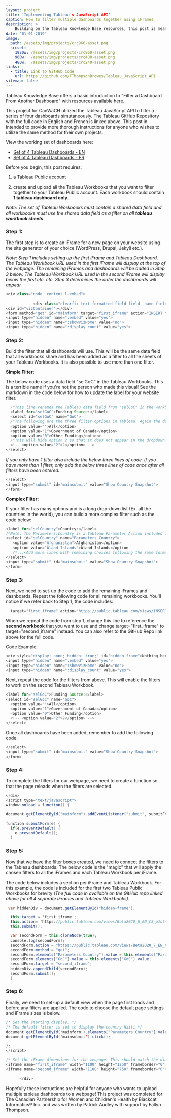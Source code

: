 ```yaml
---
layout: project
title: 'Implementing Tableau's JavaScript API'
caption: How to filter multiple dashboards together using iFrames
description: > 
    Building on the Tableau Knowledge Base resources, this post is meant to provide detailed instructions and the code required to implement Tableau's JavaScript API and filter multiple dashboards simutaneously on your personal or company website. 
date: '01-01-2019'
image: 
  path: /assets/img/projects/crc960-asset.png
  srcset: 
    1920w: /assets/img/projects/crc960-asset.png
    960w:  /assets/img/projects/crc480-asset.png
    480w:  /assets/img/projects/crc240-asset.png
links:
  - title: Link to GitHub Code
    url: https://github.com/FThompsonBrowes/Tableau_JavaScript_API
sitemap: false
---
```


Tableau Knowledge Base offers a basic introduction to "Filter a Dashboard From Another Dashboard" with resources available <a href="https://kb.tableau.com/articles/howto/filtering-a-dashboard-using-action-filters-passed-from-another-dashboard" target="_blank">here</a>.

This project for CanWaCH utilized the Tableau JavaScript API to filter a series of four dashboards simutaneously. The Tableau GitHub Repository with the full code in English and French is linked above. This post in intended to provide more thorough instructions for anyone who wishes to utilize the same method for their own projects. 
  
View the working set of dashboards here: 
  
  * <a href="http://insertlink" target="_blank">Set of 4 Tableau Dashboards - EN</a>
  * <a href="http://insertlink" target="_blank">Set of 4 Tableau Dashboards - FR</a>

Before you begin, this post requires: 

  1) a Tableau Public account
  
  2) create and upload all the Tableau Workbooks that you want to filter together to your Tableau Public account. Each workbook should contain **1 tableau dashboard only**. 

*Note: The set of Tableau Workbooks must contain a shared data field and all workbooks must use the shared data field as a filter on all **tableau workbook sheets**.*

### Step 1: 
The first step is to create an iFrame for a new page on your website using the site generator of your choice (WordPress, Drupal, Jekyll etc.). 

*Note: Step 1 includes setting up the first iFrame and Tableau Dashboard. The Tableau Workbook URL used in the first iFrame will display at the top of the webpage. The remaining iFrames and dashboards will be added in Step 3 below. The Tableau Workbook URL used in the second iFrame will display below the first etc. etc. Step 3 determines the order the dashboards will appear.*

```java
<div class="node__content l-embed">
        
            <div class="clearfix text-formatted field field--name-field-embed-code field--type-text-long field--label-hidden field__item"><script src="https://public.tableau.com/javascripts/api/tableau-2.min.js"></script><script src="https://public.tableau.com/javascripts/api/tableau-2.6.0.min.js"></script>
<div id="vizContainer"></div>
<form method="get" id="mainform" target="first_iframe" action="INSERT YOUR FIRST TABLEAU WORKBOOK URL HERE">
<input type="hidden" name=":embed" value="yes">
<input type="hidden" name=":showVizHome" value="no">
<input type="hidden" name=":display_count" value="yes">
```

### Step 2: 
Build the filter that all dashboards will use. This will be the same data field that all workbooks share and has been added as a filter to all the sheets of your Tableau Workbooks. It is also possible to use more than one filter. 

**Simple Filter:**

The below code uses a data field "selGoC" in the Tableau Workbooks. This is a terrible name if you're not the person who made this visual! See the markdown in the code below for how to update the label for your website filter. 

```java
  /*This line renames the Tableau data field from "selGoC" in the workbook to use "Funding Source" as the name of the filter on the website.*/
  <label for="selGoC">Funding Source:</label> 
  <select id="selGoC" name="GoC"> 
  /*The following are the three filter options in Tableau. Again the default options in the Tableau workbook of "All, 0, 1" are not helpful to the reader. This renames all the defaults to useful labels in the filter drop-down that will appear on the website.*/
  <option value="">All</option>
  <option value="1">Government of Canada</option>
  <option value="0">Other Funding</option>
  /*This will hide option 2 so that it does not appear in the dropdown filter on the website for improved UX.*/
  <!-- <option value="2">2</option> --> 
</select>
```

*If you only have 1 filter also include the below three lines of code. If you have more than 1 filter, only add the below three lines of code once after all filters have been entered.* 

```java
</select>
<input type="submit" id="mainsubmit" value="Show Country Snapshot">
</form>
```

**Complex Filter:** 

If your filter has many options and is a long drop-down list (Ex. all the countries in the world), you can build a more complex filter such as the code below: 

```java
<label for="selCountry">Country:</label>
/*Note: The Parameters.Country is a Tableau Parameter Action included in the Workbooks and Dashboards!*/
<select id="selCountry" name="Parameters.Country"> 
   <option value="Afghanistan">Afghanistan</option>
   <option value="Åland Islands">Åland Islands</option
   /*...<Add more lines with remaining choices following the same format as above>*/
</select>
<input type="submit" id="mainsubmit" value="Show Country Snapshot">
</form>
```

### Step 3: 
Next, we need to set-up the code to add the remaining iFrames and dashboards. Repeat the following code for all remaining workbooks. You'll notice if we refer back to Step 1, the code includes: 

```java
  target="first_iframe" action="https://public.tableau.com/views/INSERT YOUR FIRST TABLEAU WORKBOOK URL HERE""> 
```

When we repeat the code from step 1, change this line to reference the **second workbook** that you want to use and change target="first_iframe" to target="second_iframe" instead. You can also refer to the GitHub Repo link above for the full code. 

Code Example: 

```java
<div style="display: none; hidden: true;" id="hidden-frame">Nothing here...<form method="get" id="mainform" target="second_iframe" action="https://public.tableau.com/views/INSERT YOUR SECOND TABLEAU WORKBOOK URL HERE">
<input type="hidden" name=":embed" value="yes">
<input type="hidden" name=":showVizHome" value="no">
<input type="hidden" name=":display_count" value="yes">
```

Next, repeat the code for the filters from above. This will enable the filters to work on the second Tableau Workbook. 

```java
<label for="selGoC">Funding Source:</label>
<select id="selGoC" name="GoC">
  <option value="">All</option>
  <option value="1">Government of Canada</option>
  <option value="0">Other Funding</option>
  <!-- <option value="2">2</option> -->
</select>
```

Once all dashboards have been added, remember to add the following code:

```java
</select>
<input type="submit" id="mainsubmit" value="Show Country Snapshot">
</form>
```

### Step 4: 
To complete the filters for our webpage, we need to create a function so that the page reloads when the filters are selected.

```java
</div>
<script type="text/javascript">
window.onload = function() {

document.getElementById("mainform").addEventListener("submit", submitForm);

function submitForm(e) {
  if(e.preventDefault) {
    e.preventDefault();
  }
```

### Step 5:
Now that we have the filter boxes created, we need to connect the filters to the Tableau dashboards. The below code is the "magic" that will apply the chosen filters to all the iFrames and each Tableau Workbook per iFrame. 

The code below includes a section per iFrame and Tableau Workbook. For this example, the code is included for the first two Tableau Public Workbooks for brevity *(The full code in available on the GitHub repo linked above for all 4 separate iFrames and Tableau Workbooks)*. 

```java
 var hiddenDiv = document.getElementById("hidden-frame");

  this.target = 'first_iframe';
  this.action= 'https://public.tableau.com/views/Beta2020_6_EN_CS_p1of4_V2_16886160818890/CountrySnapshot';
  this.submit();

  var secondForm = this.cloneNode(true);
  console.log(secondForm);
  secondForm.action = "https://public.tableau.com/views/Beta2020_7_EN_CS_p2of4_V1_NewRep_Org/CountrySnapshot";
  secondForm.method = "get";
  secondForm.elements["Parameters.Country"].value = this.elements["Parameters.Country"].value;
  secondForm.elements["GoC"].value = this.elements["GoC"].value;
  secondForm.target = "second_iframe";
  hiddenDiv.appendChild(secondForm);
  secondForm.submit();
  }
```

### Step 6: 
Finally, we need to set-up a default view when the page first loads and before any filters are applied. The code to choose the default page settings and iFrame sizes is below. 

```java
/* Set the starting display. */
/* The default filter is set to display the country Haiti.*/
document.getElementById('mainform').elements["Parameters.Country"].value = "Haiti";  
document.getElementById('mainsubmit').click();

};
</script>

/* Set the iFrame dimensions for the webpage. This should match the dimensions of the Tableau Dashboard.*/ 
<iframe name="first_iframe" width="1100" height="1250" frameborder="0"></iframe> 
<iframe name="second_iframe" width="1100" height="750" frameborder="0"></iframe></div>
      
      </div>
```

Hopefully these instructions are helpful for anyone who wants to upload multiple tableau dashboards to a webpage! This project was completed for The Canadian Partnership for Women and Children's Health by Blackcat Informatics® Inc. and was written by Patrick Audley with support by Fallyn Thompson. 